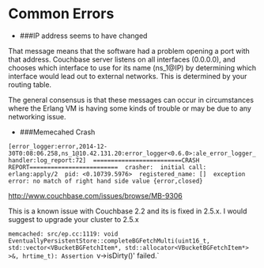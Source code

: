 Common Errors
==============

* ###IP address seems to have changed

That message means that the software had a problem opening a port with that address. Couchbase server listens on all interfaces (0.0.0.0), and chooses which interface to use for its name (ns_1@IP) by determining which interface would lead out to external networks. This is determined by your routing table.

The general consensus is that these messages can occur in circumstances where the Erlang VM is having some kinds of trouble or may be due to any networking issue.


* ###Memecahed Crash

 `[error_logger:error,2014-12-30T0:08:06.258,ns_1@10.42.131.20:error_logger<0.6.0>:ale_error_logger_handler:log_report:72] 
=========================CRASH REPORT========================= 
crasher: 
initial call: erlang:apply/2 
pid: <0.10739.5976> 
registered_name: [] 
exception error: no match of right hand side value {error,closed} `



http://www.couchbase.com/issues/browse/MB-9306

This is a known issue with Couchbase 2.2 and its is fixed in 2.5.x. I would suggest to upgrade your cluster to 2.5.x

`memcached: src/ep.cc:1119: void EventuallyPersistentStore::completeBGFetchMulti(uint16_t, std::vector<VBucketBGFetchItem*, std::allocator<VBucketBGFetchItem*> >&, hrtime_t): Assertion `v->isDirty()' failed.`
